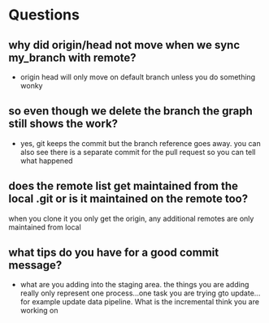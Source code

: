 # Questions

## why did origin/head not move when we sync my_branch with remote?

- origin head will only move on default branch unless you do something wonky

## so even though we delete the branch the graph still shows the work?

- yes, git keeps the commit but the branch reference goes away.  you can also see there is a separate commit for the pull request so you can tell what happened

## does the remote list get maintained from the local .git or is it maintained on the remote too?

when you clone it you only get the origin, any additional remotes are only maintained from local

## what tips do you have for a good commit message?

- what are you adding into the staging area.  the things you are adding really only represent one process...one task you are trying gto update... for example update data pipeline.  What is the incremental think you are working on